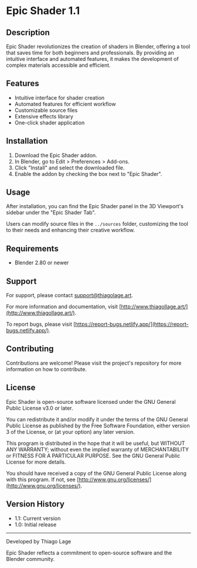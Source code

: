# Epic Shader 1.1

## Description
Epic Shader revolutionizes the creation of shaders in Blender, offering a tool that saves time for both beginners and professionals. By providing an intuitive interface and automated features, it makes the development of complex materials accessible and efficient.

## Features
- Intuitive interface for shader creation
- Automated features for efficient workflow
- Customizable source files
- Extensive effects library
- One-click shader application

## Installation
1. Download the Epic Shader addon.
2. In Blender, go to Edit > Preferences > Add-ons.
3. Click "Install" and select the downloaded file.
4. Enable the addon by checking the box next to "Epic Shader".

## Usage
After installation, you can find the Epic Shader panel in the 3D Viewport's sidebar under the "Epic Shader Tab".

Users can modify source files in the `../sources` folder, customizing the tool to their needs and enhancing their creative workflow.

## Requirements
- Blender 2.80 or newer

## Support
For support, please contact support@thiagolage.art.

For more information and documentation, visit [http://www.thiagollage.art/](http://www.thiagollage.art/).

To report bugs, please visit [https://report-bugs.netlify.app/](https://report-bugs.netlify.app/).

## Contributing
Contributions are welcome! Please visit the project's repository for more information on how to contribute.

## License
Epic Shader is open-source software licensed under the GNU General Public License v3.0 or later.

You can redistribute it and/or modify it under the terms of the GNU General Public License as published by the Free Software Foundation, either version 3 of the License, or (at your option) any later version.

This program is distributed in the hope that it will be useful, but WITHOUT ANY WARRANTY; without even the implied warranty of MERCHANTABILITY or FITNESS FOR A PARTICULAR PURPOSE. See the GNU General Public License for more details.

You should have received a copy of the GNU General Public License along with this program. If not, see [http://www.gnu.org/licenses/](http://www.gnu.org/licenses/).

## Version History
- 1.1: Current version
- 1.0: Initial release

---

Developed by Thiago Lage

Epic Shader reflects a commitment to open-source software and the Blender community.
